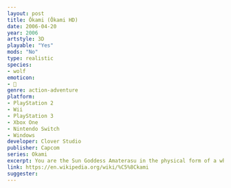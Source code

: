 ```yaml
---
layout: post
title: Ōkami (Ōkami HD)
date: 2006-04-20
year: 2006
artstyle: 3D
playable: "Yes"
mods: "No"
type: realistic
species: 
- wolf
emoticon:
- 🐺
genre: action-adventure
platform:
- PlayStation 2
- Wii
- PlayStation 3
- Xbox One
- Nintendo Switch
- Windows
developer: Clover Studio
publisher: Capcom
series: Okami
excerpt: You are the Sun Goddess Amaterasu in the physical form of a white wolf, and you must save the country of Nippon. There's magical powers and combat in this game, but your character plays and behaves much like a normal wolf.
link: https://en.wikipedia.org/wiki/%C5%8Ckami
suggester: 
---
```


